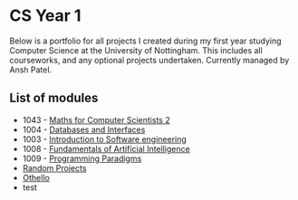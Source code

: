 # CS Year 1
Below is a portfolio for all projects I created during my first year studying Computer Science at the University of Nottingham. This includes all courseworks, and any optional projects undertaken. Currently managed by Ansh Patel.
## List of modules
 - 1043 - [Maths for Computer Scientists 2](Docs/Mathstwo.md)
 - 1004 - [Databases and Interfaces](Docs/databaseinterface.md)
 - 1003 - [Introduction to Software engineering](Docs/softwareengineering.md)
 - 1008 - [Fundamentals of Artificial Intelligence](Docs/aifundamentals.md)
 - 1009 - [Programming Paradigms](Docs/programmingparadigms.md)
 - [Random Projects](Docs/randomprojects.md)
 - [Othello](Docs/othellocw.md)
 - test



